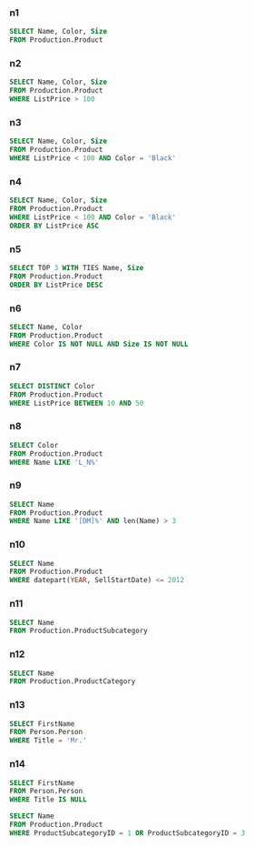 ### n1
```sql
SELECT Name, Color, Size
FROM Production.Product
```

### n2
```sql
SELECT Name, Color, Size
FROM Production.Product
WHERE ListPrice > 100
```

### n3
```sql
SELECT Name, Color, Size
FROM Production.Product
WHERE ListPrice < 100 AND Color = 'Black'
```

### n4 
```sql
SELECT Name, Color, Size
FROM Production.Product
WHERE ListPrice < 100 AND Color = 'Black'
ORDER BY ListPrice ASC
```

### n5
```sql
SELECT TOP 3 WITH TIES Name, Size
FROM Production.Product
ORDER BY ListPrice DESC
```

### n6
```sql
SELECT Name, Color
FROM Production.Product
WHERE Color IS NOT NULL AND Size IS NOT NULL
```

### n7
```sql
SELECT DISTINCT Color
FROM Production.Product
WHERE ListPrice BETWEEN 10 AND 50
```

### n8
```sql
SELECT Color
FROM Production.Product
WHERE Name LIKE 'L_N%'
```

### n9
```sql
SELECT Name
FROM Production.Product
WHERE Name LIKE '[DM]%' AND len(Name) > 3
```

### n10
```sql
SELECT Name
FROM Production.Product
WHERE datepart(YEAR, SellStartDate) <= 2012
```

### n11
```sql
SELECT Name
FROM Production.ProductSubcategory
```

### n12 
```sql
SELECT Name
FROM Production.ProductCategory
```

### n13
```sql
SELECT FirstName
FROM Person.Person
WHERE Title = 'Mr.'
```

### n14 
```sql
SELECT FirstName
FROM Person.Person
WHERE Title IS NULL

SELECT Name
FROM Production.Product
WHERE ProductSubcategoryID = 1 OR ProductSubcategoryID = 3
```
